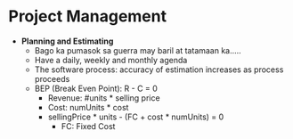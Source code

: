 # Project Management

* **Planning and Estimating**
  * Bago ka pumasok sa guerra may baril at tatamaan ka.....
  * Have a daily, weekly and monthly agenda
  * The software process: accuracy of estimation increases as process proceeds
  * BEP (Break Even Point): R - C = 0
    * Revenue: #units * selling price
    * Cost: numUnits * cost
    * sellingPrice * units - (FC + cost * numUnits) = 0
      * FC: Fixed Cost